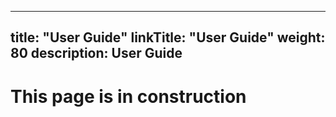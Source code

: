 
---
title: "User Guide"
linkTitle: "User Guide"
weight: 80
description: User Guide
---

# This page is in construction